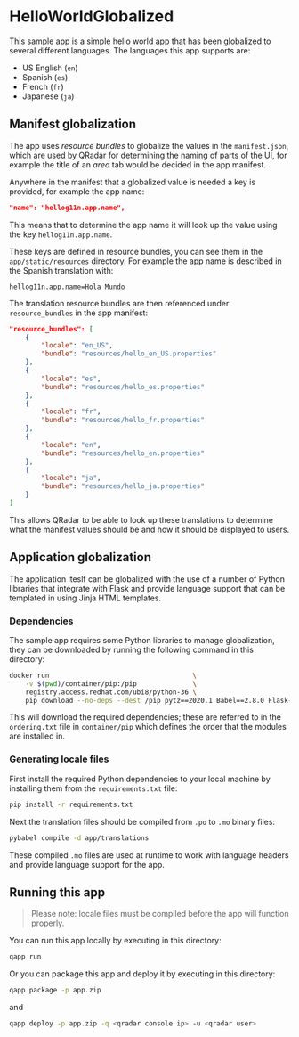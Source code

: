 # HelloWorldGlobalized

This sample app is a simple hello world app that has been globalized to several different languages. The languages
this app supports are:

- US English (`en`)
- Spanish (`es`)
- French (`fr`)
- Japanese (`ja`)

## Manifest globalization

The app uses *resource bundles* to globalize the values in the `manifest.json`, which are used by QRadar for
determining the naming of parts of the UI, for example the title of an *area* tab would be decided in the app manifest.

Anywhere in the manifest that a globalized value is needed a key is provided, for example the app name:

```json
"name": "hellog11n.app.name",
```

This means that to determine the app name it will look up the value using the key `hellog11n.app.name`.

These keys are defined in resource bundles, you can see them in the `app/static/resources` directory. For example the
app name is described in the Spanish translation with:

```
hellog11n.app.name=Hola Mundo
```

The translation resource bundles are then referenced under `resource_bundles` in the app manifest:

```json
"resource_bundles": [
    {
        "locale": "en_US",
        "bundle": "resources/hello_en_US.properties"
    },
    {
        "locale": "es",
        "bundle": "resources/hello_es.properties"
    },
    {
        "locale": "fr",
        "bundle": "resources/hello_fr.properties"
    },
    {
        "locale": "en",
        "bundle": "resources/hello_en.properties"
    },
    {
        "locale": "ja",
        "bundle": "resources/hello_ja.properties"
    }
]
```

This allows QRadar to be able to look up these translations to determine what the manifest values should be and how
it should be displayed to users.

## Application globalization

The application iteslf can be globalized with the use of a number of Python libraries that integrate with Flask and
provide language support that can be templated in using Jinja HTML templates.

### Dependencies

The sample app requires some Python libraries to manage globalization, they can be downloaded by running the following
command in this directory:

```bash
docker run                                    \
    -v $(pwd)/container/pip:/pip              \
    registry.access.redhat.com/ubi8/python-36 \
    pip download --no-deps --dest /pip pytz==2020.1 Babel==2.8.0 Flask-Babel==1.0.0 speaklater==1.3
```

This will download the required dependencies; these are referred to in the `ordering.txt` file in `container/pip` which
defines the order that the modules are installed in.

### Generating locale files

First install the required Python dependencies to your local machine by installing them from the `requirements.txt`
file:

```bash
pip install -r requirements.txt
```

Next the translation files should be compiled from `.po` to `.mo` binary files:

```bash
pybabel compile -d app/translations
```

These compiled `.mo` files are used at runtime to work with language headers and provide language support for the app.

## Running this app

> Please note: locale files must be compiled before the app will function properly.

You can run this app locally by executing in this directory:

```bash
qapp run
```

Or you can package this app and deploy it by executing in this directory:

```bash
qapp package -p app.zip
```

and

```bash
qapp deploy -p app.zip -q <qradar console ip> -u <qradar user>
```
